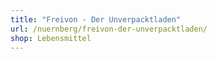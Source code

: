 ```yaml
---
title: "Freivon - Der Unverpacktladen"
url: /nuernberg/freivon-der-unverpacktladen/
shop: Lebensmittel
---
```

